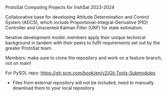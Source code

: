 ProtoSat Computing Projects for IrishSat 2023-2024

Collaborative base for developing Attitude Determination and Control System (ADCS), which include Proportional-Integral-Derivative (PID) Controller and Unscented Kalman Filter (UKF) for state estimation. 

Iterative development model: members apply their unique technical background in tandem with their peers to fulfil requirements set out by the greater ProtoSat team. 

Members: make sure to clone the repository and work on a feature-branch, not on main!

For PySOL repo: https://git-scm.com/book/en/v2/Git-Tools-Submodules
- Files from external repository will not be included, need to manually download them to your local repository
